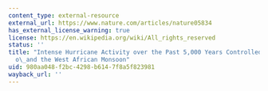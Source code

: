 ```yaml
---
content_type: external-resource
external_url: https://www.nature.com/articles/nature05834
has_external_license_warning: true
license: https://en.wikipedia.org/wiki/All_rights_reserved
status: ''
title: "Intense Hurricane Activity over the Past 5,000 Years Controlled by El Ni\xF1\
  o\_and the West African Monsoon"
uid: 980aa048-f2bc-4298-b614-7f8a5f823981
wayback_url: ''
---
```

